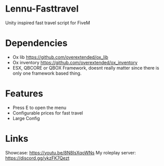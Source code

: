 # Lennu-Fasttravel
Unity inspired fast travel script for FiveM

# Dependencies
- Ox lib https://github.com/overextended/ox_lib
- Ox inventory https://github.com/overextended/ox_inventory
- ESX, QBCORE or QBOX Framework, doesnt really matter since there is only one framework based thing.

# Features
- Press E to open the menu
- Configurable prices for fast travel
- Large Config

# Links
Showcase: https://youtu.be/8N8IsXqoWNs
My roleplay server: https://discord.gg/ykzFK7Qezt
